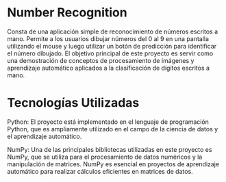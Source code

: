 # Number Recognition

Consta de una aplicación simple de reconocimiento de números escritos a mano. Permite a los usuarios dibujar números del 0 al 9 en una pantalla utilizando el mouse y luego utilizar un botón de predicción para identificar el número dibujado. El objetivo principal de este proyecto es servir como una demostración de conceptos de procesamiento de imágenes y aprendizaje automático aplicados a la clasificación de dígitos escritos a mano.

# Tecnologías Utilizadas

Python: El proyecto está implementado en el lenguaje de programación Python, que es ampliamente utilizado en el campo de la ciencia de datos y el aprendizaje automático.

NumPy: Una de las principales bibliotecas utilizadas en este proyecto es NumPy, que se utiliza para el procesamiento de datos numéricos y la manipulación de matrices. NumPy es esencial en proyectos de aprendizaje automático para realizar cálculos eficientes en matrices de datos.
